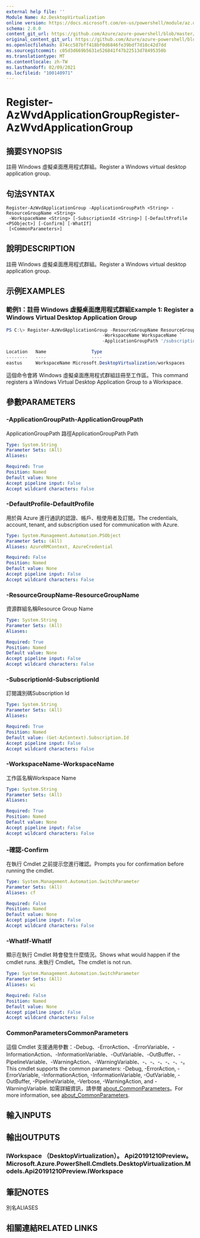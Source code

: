 ```yaml
---
external help file: ''
Module Name: Az.DesktopVirtualization
online version: https://docs.microsoft.com/en-us/powershell/module/az.desktopvirtualization/register-azwvdapplicationgroup
schema: 2.0.0
content_git_url: https://github.com/Azure/azure-powershell/blob/master/src/DesktopVirtualization/help/Register-AzWvdApplicationGroup.md
original_content_git_url: https://github.com/Azure/azure-powershell/blob/master/src/DesktopVirtualization/help/Register-AzWvdApplicationGroup.md
ms.openlocfilehash: 874cc587bff418bf0d6846fe39bdf7d10c42d7dd
ms.sourcegitcommit: c05d3d669b5631e526841f47b22513d78495350b
ms.translationtype: MT
ms.contentlocale: zh-TW
ms.lasthandoff: 02/09/2021
ms.locfileid: "100140971"
---
```

# <span data-ttu-id="40527-101">Register-AzWvdApplicationGroup</span><span class="sxs-lookup"><span data-stu-id="40527-101">Register-AzWvdApplicationGroup</span></span>

## <span data-ttu-id="40527-102">摘要</span><span class="sxs-lookup"><span data-stu-id="40527-102">SYNOPSIS</span></span>
<span data-ttu-id="40527-103">註冊 Windows 虛擬桌面應用程式群組。</span><span class="sxs-lookup"><span data-stu-id="40527-103">Register a Windows virtual desktop application group.</span></span>

## <span data-ttu-id="40527-104">句法</span><span class="sxs-lookup"><span data-stu-id="40527-104">SYNTAX</span></span>

```
Register-AzWvdApplicationGroup -ApplicationGroupPath <String> -ResourceGroupName <String>
 -WorkspaceName <String> [-SubscriptionId <String>] [-DefaultProfile <PSObject>] [-Confirm] [-WhatIf]
 [<CommonParameters>]
```

## <span data-ttu-id="40527-105">說明</span><span class="sxs-lookup"><span data-stu-id="40527-105">DESCRIPTION</span></span>
<span data-ttu-id="40527-106">註冊 Windows 虛擬桌面應用程式群組。</span><span class="sxs-lookup"><span data-stu-id="40527-106">Register a Windows virtual desktop application group.</span></span>

## <span data-ttu-id="40527-107">示例</span><span class="sxs-lookup"><span data-stu-id="40527-107">EXAMPLES</span></span>

### <span data-ttu-id="40527-108">範例1：註冊 Windows 虛擬桌面應用程式群組</span><span class="sxs-lookup"><span data-stu-id="40527-108">Example 1: Register a Windows Virtual Desktop Application Group</span></span>
```powershell
PS C:\> Register-AzWvdApplicationGroup -ResourceGroupName ResourceGroupName `
                                    -WorkspaceName WorkspaceName `
                                    -ApplicationGroupPath '/subscriptions/SubscriptionId/resourceGroups/ResourceGroupName/providers/Microsoft.DesktopVirtualization/applicationGroups/ApplicationGroupName'

Location   Name                 Type
--------   ----                 ----
eastus     WorkspaceName Microsoft.DesktopVirtualization/workspaces
```

<span data-ttu-id="40527-109">這個命令會將 Windows 虛擬桌面應用程式群組註冊至工作區。</span><span class="sxs-lookup"><span data-stu-id="40527-109">This command registers a Windows Virtual Desktop Application Group to a Workspace.</span></span>

## <span data-ttu-id="40527-110">參數</span><span class="sxs-lookup"><span data-stu-id="40527-110">PARAMETERS</span></span>

### <span data-ttu-id="40527-111">-ApplicationGroupPath</span><span class="sxs-lookup"><span data-stu-id="40527-111">-ApplicationGroupPath</span></span>
<span data-ttu-id="40527-112">ApplicationGroupPath 路徑</span><span class="sxs-lookup"><span data-stu-id="40527-112">ApplicationGroupPath Path</span></span>

```yaml
Type: System.String
Parameter Sets: (All)
Aliases:

Required: True
Position: Named
Default value: None
Accept pipeline input: False
Accept wildcard characters: False
```

### <span data-ttu-id="40527-113">-DefaultProfile</span><span class="sxs-lookup"><span data-stu-id="40527-113">-DefaultProfile</span></span>
<span data-ttu-id="40527-114">用於與 Azure 進行通訊的認證、帳戶、租使用者及訂閱。</span><span class="sxs-lookup"><span data-stu-id="40527-114">The credentials, account, tenant, and subscription used for communication with Azure.</span></span>

```yaml
Type: System.Management.Automation.PSObject
Parameter Sets: (All)
Aliases: AzureRMContext, AzureCredential

Required: False
Position: Named
Default value: None
Accept pipeline input: False
Accept wildcard characters: False
```

### <span data-ttu-id="40527-115">-ResourceGroupName</span><span class="sxs-lookup"><span data-stu-id="40527-115">-ResourceGroupName</span></span>
<span data-ttu-id="40527-116">資源群組名稱</span><span class="sxs-lookup"><span data-stu-id="40527-116">Resource Group Name</span></span>

```yaml
Type: System.String
Parameter Sets: (All)
Aliases:

Required: True
Position: Named
Default value: None
Accept pipeline input: False
Accept wildcard characters: False
```

### <span data-ttu-id="40527-117">-SubscriptionId</span><span class="sxs-lookup"><span data-stu-id="40527-117">-SubscriptionId</span></span>
<span data-ttu-id="40527-118">訂閱識別碼</span><span class="sxs-lookup"><span data-stu-id="40527-118">Subscription Id</span></span>

```yaml
Type: System.String
Parameter Sets: (All)
Aliases:

Required: True
Position: Named
Default value: (Get-AzContext).Subscription.Id
Accept pipeline input: False
Accept wildcard characters: False
```

### <span data-ttu-id="40527-119">-WorkspaceName</span><span class="sxs-lookup"><span data-stu-id="40527-119">-WorkspaceName</span></span>
<span data-ttu-id="40527-120">工作區名稱</span><span class="sxs-lookup"><span data-stu-id="40527-120">Workspace Name</span></span>

```yaml
Type: System.String
Parameter Sets: (All)
Aliases:

Required: True
Position: Named
Default value: None
Accept pipeline input: False
Accept wildcard characters: False
```

### <span data-ttu-id="40527-121">-確認</span><span class="sxs-lookup"><span data-stu-id="40527-121">-Confirm</span></span>
<span data-ttu-id="40527-122">在執行 Cmdlet 之前提示您進行確認。</span><span class="sxs-lookup"><span data-stu-id="40527-122">Prompts you for confirmation before running the cmdlet.</span></span>

```yaml
Type: System.Management.Automation.SwitchParameter
Parameter Sets: (All)
Aliases: cf

Required: False
Position: Named
Default value: None
Accept pipeline input: False
Accept wildcard characters: False
```

### <span data-ttu-id="40527-123">-WhatIf</span><span class="sxs-lookup"><span data-stu-id="40527-123">-WhatIf</span></span>
<span data-ttu-id="40527-124">顯示在執行 Cmdlet 時會發生什麼情況。</span><span class="sxs-lookup"><span data-stu-id="40527-124">Shows what would happen if the cmdlet runs.</span></span>
<span data-ttu-id="40527-125">未執行 Cmdlet。</span><span class="sxs-lookup"><span data-stu-id="40527-125">The cmdlet is not run.</span></span>

```yaml
Type: System.Management.Automation.SwitchParameter
Parameter Sets: (All)
Aliases: wi

Required: False
Position: Named
Default value: None
Accept pipeline input: False
Accept wildcard characters: False
```

### <span data-ttu-id="40527-126">CommonParameters</span><span class="sxs-lookup"><span data-stu-id="40527-126">CommonParameters</span></span>
<span data-ttu-id="40527-127">這個 Cmdlet 支援通用參數：-Debug、-ErrorAction、-ErrorVariable、-InformationAction、-InformationVariable、-OutVariable、-OutBuffer、-PipelineVariable、-WarningAction、-WarningVariable、-、-、-、-、-、-。</span><span class="sxs-lookup"><span data-stu-id="40527-127">This cmdlet supports the common parameters: -Debug, -ErrorAction, -ErrorVariable, -InformationAction, -InformationVariable, -OutVariable, -OutBuffer, -PipelineVariable, -Verbose, -WarningAction, and -WarningVariable.</span></span> <span data-ttu-id="40527-128">如需詳細資訊，請參閱 [about_CommonParameters](http://go.microsoft.com/fwlink/?LinkID=113216)。</span><span class="sxs-lookup"><span data-stu-id="40527-128">For more information, see [about_CommonParameters](http://go.microsoft.com/fwlink/?LinkID=113216).</span></span>

## <span data-ttu-id="40527-129">輸入</span><span class="sxs-lookup"><span data-stu-id="40527-129">INPUTS</span></span>

## <span data-ttu-id="40527-130">輸出</span><span class="sxs-lookup"><span data-stu-id="40527-130">OUTPUTS</span></span>

### <span data-ttu-id="40527-131">IWorkspace （DesktopVirtualization）。 Api20191210Preview。</span><span class="sxs-lookup"><span data-stu-id="40527-131">Microsoft.Azure.PowerShell.Cmdlets.DesktopVirtualization.Models.Api20191210Preview.IWorkspace</span></span>

## <span data-ttu-id="40527-132">筆記</span><span class="sxs-lookup"><span data-stu-id="40527-132">NOTES</span></span>

<span data-ttu-id="40527-133">別名</span><span class="sxs-lookup"><span data-stu-id="40527-133">ALIASES</span></span>

## <span data-ttu-id="40527-134">相關連結</span><span class="sxs-lookup"><span data-stu-id="40527-134">RELATED LINKS</span></span>

